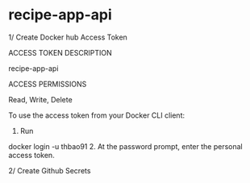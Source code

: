 # recipe-app-api

1/ Create Docker hub Access Token

  ACCESS TOKEN DESCRIPTION

  recipe-app-api

  ACCESS PERMISSIONS

  Read, Write, Delete

  To use the access token from your Docker CLI client:

  1. Run

  docker login  -u thbao91
  2. At the password prompt, enter the personal access token.

2/ Create Github Secrets